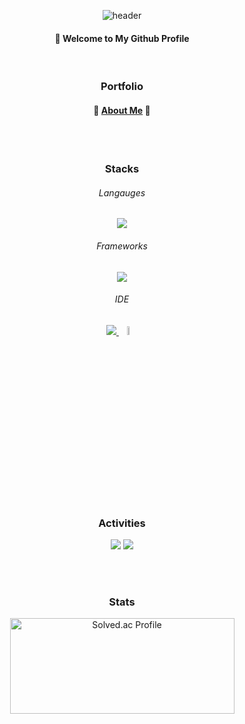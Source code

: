 <div align="center"> 

![header](https://capsule-render.vercel.app/api?type=cylinder&color=d4a7fb&height=150&section=header&text=LimJeonghyun&fontColor=ffffff&fontSize=70&animation=fadeIn&fontAlignY=55&desc=%20&descAlignY=62&descAlign=62)
  
####  :wave: Welcome to My Github Profile

<br/> 

### Portfolio
#### 🍎 [About Me](https://discreet-headline-ab1.notion.site/796977beb9f4472bb2e97ce79c1d2aee?pvs=4) 🍎  


<br/>
<br/>

### Stacks

###### Langauges
<p align="center">
  <a href="https://skillicons.dev">
    <img src="https://skillicons.dev/icons?i=c,cpp,python,java,dart,swift" />
  </a>
</p>

###### Frameworks
<p align="center">
  <a href="https://skillicons.dev">
    <img src="https://go-skill-icons.vercel.app/api/icons?i=flutter,apple" />
  </a>
</p>

###### IDE
<p align="center">
  <a href="https://skillicons.dev">
    <img src="https://skillicons.dev/icons?i=vscode" />
  </a>
  <img src="https://user-images.githubusercontent.com/25181517/186711578-bf30cb30-40b7-4b45-95a5-bdf837c372e7.png" width = "6%" height = "6%"/>
</p>
<br/>
<br/>
  
### Activities
<p>
  <a href="https://42seoul.kr/seoul42/main/view" target="_blank"><img src="https://img.shields.io/badge/42Seoul-000000?style=flat-square&logo=42&logoColor=white"/></a>
   <a href="https://www.makeus.in/umc" target="_blank"><img src="https://img.shields.io/badge/-UMC-green?style=flat-square&logo=UMC&logoColor=white"/></a>
</p>
<br/>
<br/>

### Stats
<div align=center>
  <a href="https://solved.ac/wkrdmsahdzl/">
  <img src="http://mazassumnida.wtf/api/v2/generate_badge?boj=wkrdmsahdzl" width=359 height=153 alt="Solved.ac Profile">
  </a>
</div>

</div>
